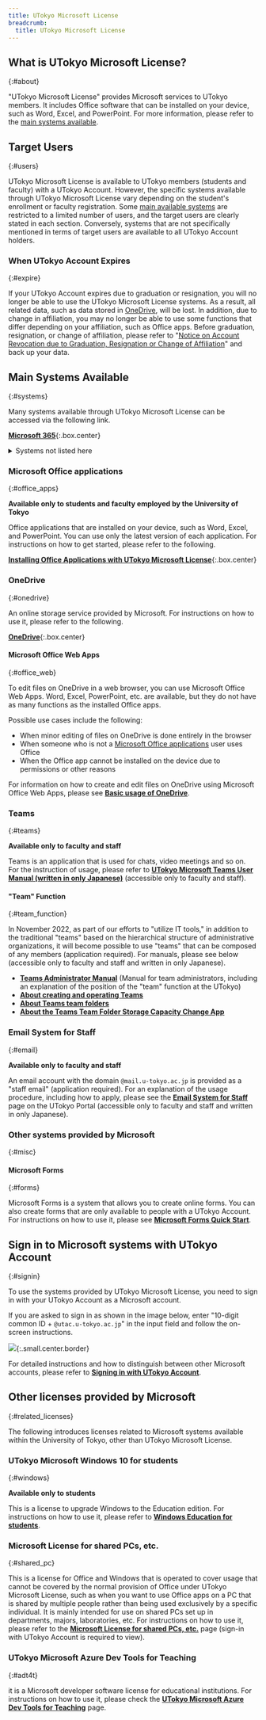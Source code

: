 ```yaml
---
title: UTokyo Microsoft License
breadcrumb:
  title: UTokyo Microsoft License
---
```


## What is UTokyo Microsoft License?
{:#about}

"UTokyo Microsoft License" provides Microsoft services to UTokyo members. It includes Office software that can be installed on your device, such as Word, Excel, and PowerPoint. For more information, please refer to the [main systems available](#systems).

## Target Users
{:#users}

UTokyo Microsoft License is available to UTokyo members (students and faculty) with a UTokyo Account. However, the specific systems available through UTokyo Microsoft License vary depending on the student's enrollment or faculty registration. Some [main available systems](#systems) are restricted to a limited number of users, and the target users are clearly stated in each section. Conversely, systems that are not specifically mentioned in terms of target users are available to all UTokyo Account holders.

### When UTokyo Account Expires
{:#expire}

If your UTokyo Account expires due to graduation or resignation, you will no longer be able to use the UTokyo Microsoft License systems. As a result, all related data, such as data stored in [OneDrive](#onedrive), will be lost. In addition, due to change in affiliation, you may no longer be able to use some functions that differ depending on your affiliation, such as Office apps. Before graduation, resignation, or change of affiliation, please refer to "[Notice on Account Revocation due to Graduation, Resignation or Change of Affiliation](/en/systems/leave/)" and back up your data.

## Main Systems Available
{:#systems}

Many systems available through UTokyo Microsoft License can be accessed via the following link.

**[Microsoft 365](https://www.microsoft365.com/login)**{:.box.center}

<details>
<summary>Systems not listed here</summary>

Microsoft provides systems other than those listed below, and it is possible to sign in and use them with your UTokyo Account. While we **do not guarantee continuous use** of these systems, we do not prevent their use under **your own responsibility**. Specific risks include the possibility that **a system that was previously available may suddenly become unavailable** due to changes in Microsoft's provision policy. In addition, we **may be unable to provide support** for these systems. Please keep these points in mind when using these systems. If you feel that a particular system is **especially** necessary for education, research, or work, please contact us using the [email form of the utelecon support desk](/en/support/#email-form).
</details>

### Microsoft Office applications
{:#office_apps}

**Available only to students and faculty employed by the University of Tokyo**

Office applications that are installed on your device, such as Word, Excel, and PowerPoint. You can use only the latest version of each application. For instructions on how to get started, please refer to the following.

**[Installing Office Applications with UTokyo Microsoft License](./install)**{:.box.center}

### OneDrive
{:#onedrive}

An online storage service provided by Microsoft. For instructions on how to use it, please refer to the following.

**[OneDrive](./onedrive/)**{:.box.center}

#### Microsoft Office Web Apps
{:#office_web}

To edit files on OneDrive in a web browser, you can use Microsoft Office Web Apps. Word, Excel, PowerPoint, etc. are available, but they do not have as many functions as the installed Office apps.

Possible use cases include the following:
- When minor editing of files on OneDrive is done entirely in the browser
- When someone who is not a [Microsoft Office applications](#office_apps) user uses Office
- When the Office app cannot be installed on the device due to permissions or other reasons

For information on how to create and edit files on OneDrive using Microsoft Office Web Apps, please see **[Basic usage of OneDrive](./onedrive/basic)**.

### Teams
{:#teams}

**Available only to faculty and staff**

Teams is an application that is used for chats, video meetings and so on. For the instruction of usage, please refer to **[UTokyo Microsoft Teams User Manual (written in only Japanese)](https://univtokyo.sharepoint.com/sites/utokyoportal/wiki/SiteAssets/d/Useful_Tools/%E3%80%8C%E6%9D%B1%E4%BA%AC%E5%A4%A7%E5%AD%A6%E7%89%88_Microsoft_Teams%E5%88%A9%E7%94%A8%E3%83%9E%E3%83%8B%E3%83%A5%E3%82%A2%E3%83%AB%EF%BC%8820210311%EF%BC%89%E3%80%8D.pdf)** (accessible only to faculty and staff).

#### "Team" Function
{:#team_function}

In November 2022, as part of our efforts to "utilize IT tools," in addition to the traditional "teams" based on the hierarchical structure of administrative organizations, it will become possible to use "teams" that can be composed of any members (application required). For manuals, please see below (accessible only to faculty and staff and written in only Japanese).
- **[Teams Administrator Manual](https://univtokyo.sharepoint.com/sites/utokyoportal/wiki/SiteAssets/d/Useful_Tools/Teams%E7%AE%A1%E7%90%86%E8%80%85%E3%83%9E%E3%83%8B%E3%83%A5%E3%82%A2%E3%83%AB.pdf)** (Manual for team administrators, including an explanation of the position of the "team" function at the UTokyo)
- **[About creating and operating Teams](https://univtokyo.sharepoint.com/sites/utokyoportal/wiki/d/IT_Tool_020.aspx )**
- **[About Teams team folders](https://univtokyo.sharepoint.com/sites/utokyoportal/wiki/d/Share_Teams_files.aspx )**
- **[About the Teams Team Folder Storage Capacity Change App](https://univtokyo.sharepoint.com/sites/utokyoportal/wiki/d/Teams_Change_Storage_Limit.aspx)**

### Email System for Staff

{:#email}

**Available only to faculty and staff**

An email account with the domain `@mail.u-tokyo.ac.jp` is provided as a "staff email" (application required). For an explanation of the usage procedure, including how to apply, please see the **[Email System for Staff](https://univtokyo.sharepoint.com/sites/utokyoportal/wiki/d/Email_system_for_staff.aspx)** page on the UTokyo Portal (accessible only to faculty and staff and written in only Japanese).

### Other systems provided by Microsoft
{:#misc}

#### Microsoft Forms
{:#forms}

Microsoft Forms is a system that allows you to create online forms. You can also create forms that are only available to people with a UTokyo Account. For instructions on how to use it, please see **[Microsoft Forms Quick Start](https://support.microsoft.com/ja-jp/office/620daa7a-3e03-4013-8f92-5cce86210ef6)**.

## Sign in to Microsoft systems with UTokyo Account
{:#signin}

To use the systems provided by UTokyo Microsoft License, you need to sign in with your UTokyo Account as a Microsoft account.

If you are asked to sign in as shown in the image below, enter "10-digit common ID + `@utac.u-tokyo.ac.jp`" in the input field and follow the on-screen instructions.

![](./img/microsoft-signin-instruction-1.png){:.small.center.border}

For detailed instructions and how to distinguish between other Microsoft accounts, please refer to **[Signing in with UTokyo Account](./signin)**.

## Other licenses provided by Microsoft
{:#related_licenses}

The following introduces licenses related to Microsoft systems available within the University of Tokyo, other than UTokyo Microsoft License.

### UTokyo Microsoft Windows 10 for students
{:#windows}

**Available only to students**

This is a license to upgrade Windows to the Education edition. For instructions on how to use it, please refer to **[Windows Education for students](./windows_education_for_students)**.

### Microsoft License for shared PCs, etc.
{:#shared_pc}

This is a license for Office and Windows that is operated to cover usage that cannot be covered by the normal provision of Office under UTokyo Microsoft License, such as when you want to use Office apps on a PC that is shared by multiple people rather than being used exclusively by a specific individual. It is mainly intended for use on shared PCs set up in departments, majors, laboratories, etc. For instructions on how to use it, please refer to the **[Microsoft License for shared PCs, etc.](https://univtokyo.sharepoint.com/sites/utokyoaccount/SitePages/Microsoft-license-for-shared-PC.aspx)** page (sign-in with UTokyo Account is required to view).

### UTokyo Microsoft Azure Dev Tools for Teaching
{:#adt4t}

it is a Microsoft developer software license for educational institutions. For instructions on how to use it, please check the **[UTokyo Microsoft Azure Dev Tools for Teaching](adt4t)** page.

